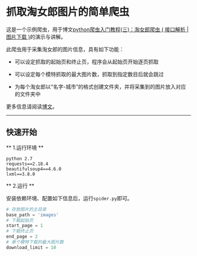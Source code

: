# 抓取淘女郎图片的简单爬虫

这是一个示例爬虫，用于博文[python爬虫入门教程(三)：淘女郎爬虫 ( 接口解析 | 图片下载 )](https://blog.csdn.net/aaronjny/article/details/80291997)的演示与讲解。

此爬虫用于采集淘女郎的图片信息，具有如下功能：

- 可以设定抓取的起始页和终止页，程序会从起始页开始逐页抓取

- 可以设定每个模特抓取的最大图片数，抓取到指定数目后就会跳过

- 为每个淘女郎以“名字-城市”的格式创建文件夹，并将采集到的图片放入对应的文件夹中

更多信息请阅读[博文](https://blog.csdn.net/aaronjny/article/details/80291997)。

********************************

## 快速开始

** 1.运行环境 **

```
python 2.7
requests==2.18.4
beautifulsoup4==4.6.0
lxml==3.8.0
```

** 2.运行 **

安装依赖环境、配置如下信息后，运行`spider.py`即可。

```python
# 存放图片的主目录
base_path = 'images'
# 下载起始页
start_page = 1
# 下载终止页
end_page = 2
# 单个模特下载的最大图片数
download_limit = 10
```